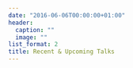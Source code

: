 ```yaml
---
date: "2016-06-06T00:00:00+01:00"
header:
  caption: ""
  image: ""
list_format: 2
title: Recent & Upcoming Talks
---
```

